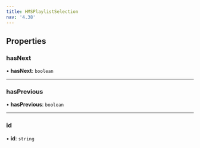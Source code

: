 ```yaml
---
title: HMSPlaylistSelection
nav: '4.38'
---
```


## Properties

### hasNext

• **hasNext**: `boolean`

---

### hasPrevious

• **hasPrevious**: `boolean`

---

### id

• **id**: `string`
